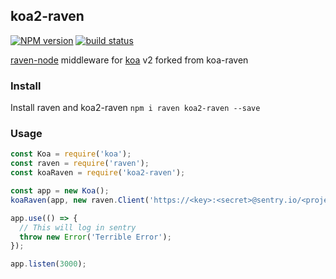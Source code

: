 ## koa2-raven
[![NPM version][npm-image]][npm-url]
[![build status][travis-image]][travis-url]

[npm-image]: https://img.shields.io/npm/v/koa2-raven.svg
[npm-url]: https://npmjs.org/package/koa2-raven
[travis-image]: https://img.shields.io/travis/scttcper/koa2-raven.svg
[travis-url]: https://travis-ci.org/scttcper/koa2-raven

[raven-node](https://github.com/getsentry/raven-node) middleware for [koa](https://github.com/koajs/koa) v2 forked from koa-raven


### Install
Install raven and koa2-raven
```npm i raven koa2-raven --save```

### Usage

```javascript
const Koa = require('koa');
const raven = require('raven');
const koaRaven = require('koa2-raven');

const app = new Koa();
koaRaven(app, new raven.Client('https://<key>:<secret>@sentry.io/<project>'));

app.use(() => {
  // This will log in sentry
  throw new Error('Terrible Error');
});

app.listen(3000);
```
